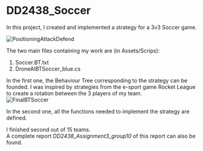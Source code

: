 # DD2438_Soccer

In this project, I created and implemented a strategy for a 3v3 Soccer game.

![PositioningAttackDefend](https://user-images.githubusercontent.com/44979794/125478812-781c5bba-ab62-4a24-8817-bde312e77425.PNG)

The two main files containing my work are (in Assets/Scrips):
1. Soccer.BT.txt
2. DroneAIBTSoccer_blue.cs

In the first one, the Behaviour Tree corresponding to the strategy can be founded. I was inspired by strategies from the e-sport game 
Rocket League to create a rotation between the 3 players of my team.  
![FinalBTSoccer](https://user-images.githubusercontent.com/44979794/125479048-a9895f54-ed6a-443c-869a-2b3d49becf85.png)

In the second one, all the functions needed to implement the strategy are defined.

I finished second out of 15 teams.  
A complete report *DD2438_Assignment3_group10* of this report can also be found.
